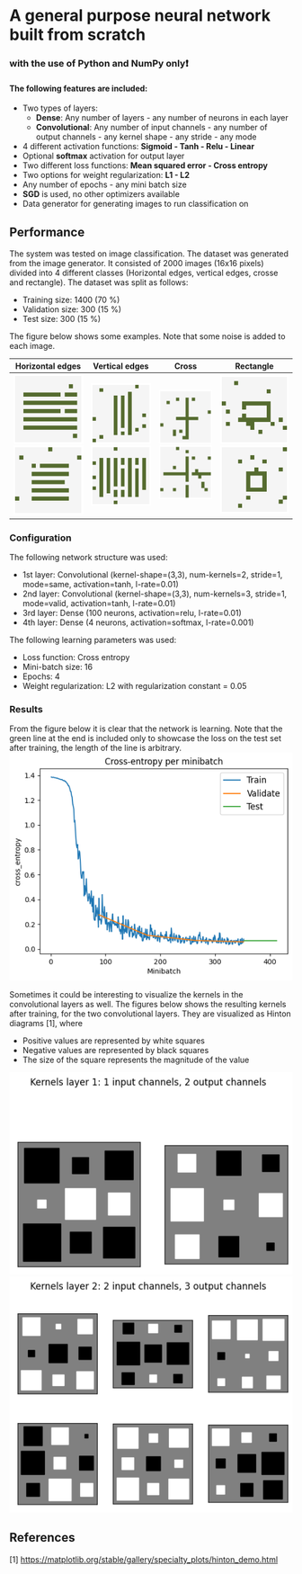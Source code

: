 # A general purpose neural network built from scratch
### with the use of Python and NumPy only:heavy_exclamation_mark:
#### The following features are included:
- Two types of layers: 
  - **Dense**: Any number of layers - any number of neurons in each layer
  - **Convolutional**: Any number of input channels - any number of output channels - any kernel shape - any stride - any mode
- 4 different activation functions: **Sigmoid - Tanh - Relu - Linear**
- Optional **softmax** activation for output layer
- Two different loss functions: **Mean squared error - Cross entropy**
- Two options for weight regularization: **L1 - L2**
- Any number of epochs - any mini batch size
- **SGD** is used, no other optimizers available
- Data generator for generating images to run classification on


## Performance
The system was tested on image classification.
The dataset was generated from the image generator.
It consisted of 2000 images (16x16 pixels) divided into 4 different classes (Horizontal edges, vertical edges, crosse and rectangle).
The dataset was split as follows:
- Training size: 1400 (70 %)
- Validation size: 300 (15 %)
- Test size: 300 (15 %)

The figure below shows some examples. Note that some noise is added to each image.

Horizontal edges | Vertical edges | Cross | Rectangle
------------ | ------------- | ------------- | -------------
![hor0](/data/examples/fig-0.png) ![hor1](/data/examples/fig-4.png)  | ![ver0](/data/examples/fig-1.png) ![ver1](/data/examples/fig-5.png) | ![cross0](/data/examples/fig-2.png) ![cross1](/data/examples/fig-6.png) | ![rect0](/data/examples/fig-3.png) ![rect1](/data/examples/fig-7.png)

### Configuration
The following network structure was used:
- 1st layer: Convolutional (kernel-shape=(3,3), num-kernels=2, stride=1, mode=same, activation=tanh, l-rate=0.01)
- 2nd layer: Convolutional (kernel-shape=(3,3), num-kernels=3, stride=1, mode=valid, activation=tanh, l-rate=0.01)
- 3rd layer: Dense (100 neurons, activation=relu, l-rate=0.01)
- 4th layer: Dense (4 neurons, activation=softmax, l-rate=0.001)

The following learning parameters was used:
- Loss function: Cross entropy
- Mini-batch size: 16
- Epochs: 4
- Weight regularization: L2 with regularization constant = 0.05

### Results
From the figure below it is clear that the network is learning. Note that the green line at the end is included
only to showcase the loss on the test set after training, the length of the line is arbitrary.
![loss](/data/result/fig-loss.png)


Sometimes it could be interesting to visualize the kernels in the convolutional layers as well.
The figures below shows the resulting kernels after training, for the two convolutional layers.
They are visualized as Hinton diagrams [1], where
- Positive values are represented by white squares
- Negative values are represented by black squares
- The size of the square represents the magnitude of the value

![kernel1](/data/result/kernels-layer-1.png) ![kernel2](/data/result/kernels-layer-2.png)


## References
[1] https://matplotlib.org/stable/gallery/specialty_plots/hinton_demo.html